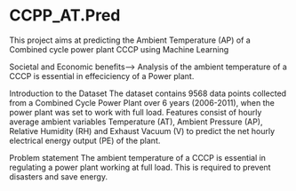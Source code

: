 # CCPP_AT.Pred
This project aims at predicting the Ambient Temperature (AP) of a Combined cycle power plant CCCP using Machine Learning

Societal and Economic benefits-->
Analysis of the ambient temperature of a CCCP is essential in effeciciency of a Power plant.

Introduction to the Dataset
The dataset contains 9568 data points collected from a Combined Cycle Power Plant over 6 years (2006-2011), when the power plant was set to work with full load. Features consist of hourly average ambient variables Temperature (AT), Ambient Pressure (AP), Relative Humidity (RH) and Exhaust Vacuum (V) to predict the net hourly electrical energy output (PE) of the plant.

Problem statement
The ambient temperature of a CCCP is essential in regulating a power plant working at full load. This is required to prevent disasters and save energy.
